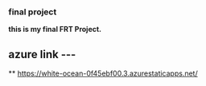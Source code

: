 ### final project

**this is my final FRT Project.**

## azure link ---
** https://white-ocean-0f45ebf00.3.azurestaticapps.net/
